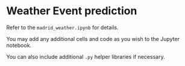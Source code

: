 # Weather Event prediction

Refer to the `madrid_weather.ipynb` for details.

You may add any additional cells and code as you wish to 
the Jupyter notebook.

You can also include additional `.py` helper libraries if necessary.
